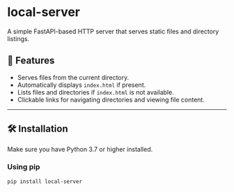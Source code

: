 # local-server

A simple FastAPI-based HTTP server that serves static files and directory listings.

## 🌟 Features

- Serves files from the current directory.
- Automatically displays `index.html` if present.
- Lists files and directories if `index.html` is not available.
- Clickable links for navigating directories and viewing file content.

---

## 🛠 Installation

Make sure you have Python 3.7 or higher installed.

### Using pip

```bash
pip install local-server
```